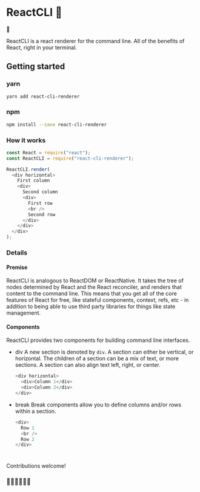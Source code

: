 # ReactCLI 🚞

👋

ReactCLI is a react renderer for the command line. All of the benefits of React, right in your terminal.

## Getting started

### yarn

```bash
yarn add react-cli-renderer
```

### npm

```bash
npm install --save react-cli-renderer
```

### How it works

```javascript
const React = require("react");
const ReactCLI = require("react-cli-renderer");

ReactCLI.render(
  <div horizontal>
    First column
    <div>
      Second column
      <div>
        First row
        <br />
        Second row
      </div>
    </div>
  </div>
);
```

### Details

#### Premise

ReactCLI is analogous to ReactDOM or ReactNative. It takes the tree of nodes determined by React and the React reconciler, and renders that content to the command line. This means that you get all of the core features of React for free, like stateful components, context, refs, etc - in addition to being able to use third party libraries for things like state management.

#### Components

ReactCLI provides two components for building command line interfaces.

- div
  A new section is denoted by `div`. A section can either be vertical, or horizontal. The children of a section can be a mix of text, or more sections. A section can also align text left, right, or center.

  ```javascript
  <div horizontal>
    <div>Column 1</div>
    <div>Column 2</div>
  </div>
  ```

- break
  Break components allow you to define columns and/or rows within a section.

  ```javascript
  <div>
    Row 1
    <br />
    Row 2
  </div>
  ```

#

Contributions welcome!

### 👨‍🎤👩‍🔬👨‍🎨

#
